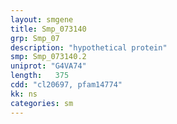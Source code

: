 ```yaml
---
layout: smgene
title: Smp_073140
grp: Smp_07
description: "hypothetical protein"
smp: Smp_073140.2
uniprot: "G4VA74"
length:   375
cdd: "cl20697, pfam14774"
kk: ns
categories: sm
---
```


